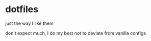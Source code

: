 # dotfiles

just the way I like them

don't expect much, I do my best not to deviate from vanilla configs
